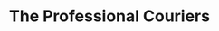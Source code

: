 ---
title: "The Professional Couriers"
url: /thodupuzha/the-professional-couriers/
shop: Gebrauchtwaren
---